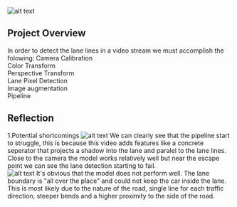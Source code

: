![alt text](videos/project_video_augmented.gif "Result")

## Project Overview

In order to detect the lane lines in a video stream we must accomplish the folowing:
Camera Calibration<br>
Color Transform<br>
Perspective Transform<br>
Lane Pixel Detection<br>
Image augmentation<br>
Pipeline<br>

## Reflection
1.Potential shortcomings 
![alt text](videos/challenge_video_augmented.gif "Result")
We can clearly see that the pipeline start to struggle, this is because this video adds features like a concrete seperator that projects a shadow into the lane and paralel to the lane lines. Close to the camera the model works relatively well but near the escape point we can see the lane detection starting to fail.<br>
![alt text](videos/harder_challenge_video_augmented.gif "Result")
It's obvious that the model does not perform well. The lane boundary is "all over the place" and could not keep the car inside the lane. This is most likely due to the nature of the road, single line for each traffic direction, steeper bends and a higher proximity to the side of the road.
